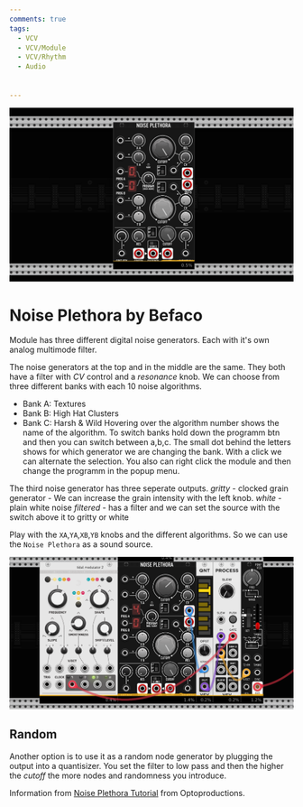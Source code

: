 ```yaml
---
comments: true
tags:
  - VCV
  - VCV/Module
  - VCV/Rhythm
  - Audio


---
```


![Noise Plethora](../img/NoisePlethora1.png)
# Noise Plethora by Befaco
Module has three different digital noise generators. 
Each with it's own analog multimode filter.

The noise generators at the top and in the middle are the same. They both have a filter with *CV* control and a *resonance* knob.
We can choose from three different banks with each 10 noise algorithms. 
- Bank A: Textures
- Bank B: High Hat Clusters
- Bank C: Harsh & Wild
Hovering over the algorithm number shows the name of the algorithm.
To switch banks hold down the programm btn and then you can switch between a,b,c.
The small dot behind the letters shows for which generator we are changing the bank. With a click we can alternate the selection.
You also can right click the module and then change the programm in the popup menu.

The third noise generator has three seperate outputs.
*gritty* - clocked grain generator - We can increase the grain intensity with the left knob.
*white*  - plain white noise
*filtered* - has a filter and we can set the source with the switch above it to gritty or white

Play with the `XA`,`YA`,`XB`,`YB` knobs and the different algorithms.
So we can use the `Noise Plethora` as a sound source. 

![Noise Plethora](../img/NoisePlethora2.png)
## Random 
Another option is to use it as a random node generator by plugging the output into a quantisizer. You set the filter to low pass and then the higher the *cutoff* the more nodes and randomness you introduce.





Information from
[Noise Plethora Tutorial](https://www.youtube.com/watch?v=MxuxSqTF0SY) from Optoproductions.